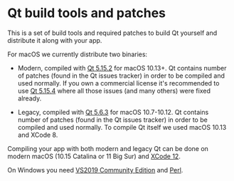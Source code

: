 # Qt build tools and patches

This is a set of build tools and required patches to build Qt yourself and distribute it along with your app.

For macOS we currently distribute two binaries:

- Modern, compiled with [Qt 5.15.2](5.15.2) for macOS 10.13+. Qt contains number of patches (found in the Qt issues tracker) in order to be compiled and used normally. If you own a commercial license it's recommended to use [Qt 5.15.4](5.15.4) where all those issues (and many others) were fixed already.

- Legacy, compiled with [Qt 5.6.3](5.6.3) for macOS 10.7-10.12. Qt contains number of patches (found in the Qt issues tracker) in order to be compiled and used normally. To compile Qt itself we used macOS 10.13 and XCode 8. 

Compiling your app with both modern and legacy Qt can be done on modern macOS (10.15 Catalina or 11 Big Sur) and [XCode 12](https://apps.apple.com/us/app/xcode/id497799835?mt=12).

On Windows you need [VS2019 Community Edition](https://visualstudio.microsoft.com/downloads/) and [Perl](https://strawberryperl.com/).

